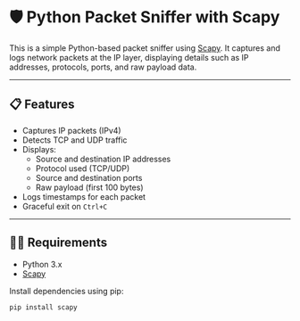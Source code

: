 # 🛡️ Python Packet Sniffer with Scapy

This is a simple Python-based packet sniffer using [Scapy](https://scapy.net/). It captures and logs network packets at the IP layer, displaying details such as IP addresses, protocols, ports, and raw payload data.

---

## 📋 Features

- Captures IP packets (IPv4)
- Detects TCP and UDP traffic
- Displays:
  - Source and destination IP addresses
  - Protocol used (TCP/UDP)
  - Source and destination ports
  - Raw payload (first 100 bytes)
- Logs timestamps for each packet
- Graceful exit on `Ctrl+C`

---

## 🧑‍💻 Requirements

- Python 3.x
- [Scapy](https://scapy.readthedocs.io/)

Install dependencies using pip:

```bash
pip install scapy
